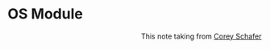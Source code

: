 # OS Module  
<p align="right">This note taking from <a href="https://youtu.be/tJxcKyFMTGo">Corey Schafer</a></p>  
